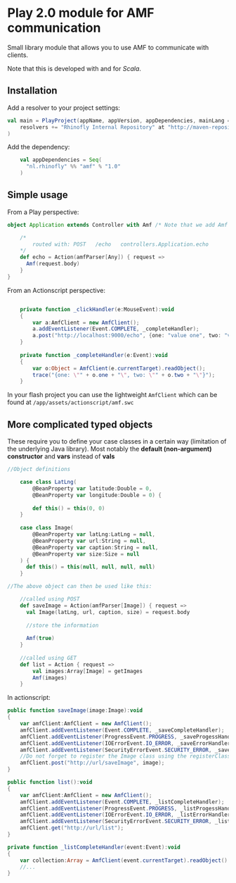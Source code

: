 Play 2.0 module for AMF communication
=====================================

Small library module that allows you to use AMF to communicate with clients.

Note that this is developed with and for *Scala*.

Installation
------------

Add a resolver to your project settings:

``` scala
val main = PlayProject(appName, appVersion, appDependencies, mainLang = SCALA).settings(
    resolvers += "Rhinofly Internal Repository" at "http://maven-repository.rhinofly.net:8081/artifactory/libs-releases-local"
)
```

Add the dependency:

``` scala
	val appDependencies = Seq(
      "nl.rhinofly" %% "amf" % "1.0"
    )
```


Simple usage 
------------

From a Play perspective:

``` scala
object Application extends Controller with Amf /* Note that we add Amf support to our controller */ {

	/* 
		routed with: POST   /echo   controllers.Application.echo
	*/
	def echo = Action(amfParser[Any]) { request =>
	  Amf(request.body)
	}
}
```

From an Actionscript perspective:

``` actionscript

	private function _clickHandler(e:MouseEvent):void
	{
		var a:AmfClient = new AmfClient();
		a.addEventListener(Event.COMPLETE, _completeHandler);
		a.post("http://localhost:9000/echo", {one: "value one", two: "value two"});
	}
	
	private function _completeHandler(e:Event):void
	{
		var o:Object = AmfClient(e.currentTarget).readObject();
		trace("{one: \"" + o.one + "\", two: \"" + o.two + "\"}"); 
	}

```

In your flash project you can use the lightweight `AmfClient` which can be found at `/app/assets/actionscript/amf.swc`

More complicated typed objects
------------------------------

These require you to define your case classes in a certain way (limitation of the underlying Java library). 
Most notably the **default (non-argument) constructor** and **vars** instead of **vals**

``` scala
//Object definitions

	case class LatLng(
	    @BeanProperty var latitude:Double = 0, 
	    @BeanProperty var longitude:Double = 0) {
	  
		def this() = this(0, 0)
	}
	
	case class Image(
	    @BeanProperty var latLng:LatLng = null,
	    @BeanProperty var url:String = null,
	    @BeanProperty var caption:String = null,
	    @BeanProperty var size:Size = null
	) {
	  def this() = this(null, null, null, null)
	}

//The above object can then be used like this:

	//called using POST
	def saveImage = Action(amfParser[Image]) { request =>
	  val Image(latLng, url, caption, size) = request.body
	  
	  //store the information
	  
	  Amf(true)
	}
	
	//called using GET
	def list = Action { request =>
		val images:Array[Image] = getImages
	    Amf(images)
  	}
```

In actionscript:

``` actionscript
public function saveImage(image:Image):void
{
	var amfClient:AmfClient = new AmfClient();
	amfClient.addEventListener(Event.COMPLETE, _saveCompleteHandler);
	amfClient.addEventListener(ProgressEvent.PROGRESS, _saveProgessHandler);
	amfClient.addEventListener(IOErrorEvent.IO_ERROR, _saveErrorHandler);
	amfClient.addEventListener(SecurityErrorEvent.SECURITY_ERROR, _saveErrorHandler);
	//Do not forget to register the Image class using the registerClassAlias method
	amfClient.post("http://url/saveImage", image);
}

public function list():void
{
	var amfClient:AmfClient = new AmfClient();
	amfClient.addEventListener(Event.COMPLETE, _listCompleteHandler);
	amfClient.addEventListener(ProgressEvent.PROGRESS, _listProgessHandler);
	amfClient.addEventListener(IOErrorEvent.IO_ERROR, _listErrorHandler);
	amfClient.addEventListener(SecurityErrorEvent.SECURITY_ERROR, _listErrorHandler);
	amfClient.get("http://url/list");
}

private function _listCompleteHandler(event:Event):void
{
	var collection:Array = AmfClient(event.currentTarget).readObject() as Array;
	//...
}
```